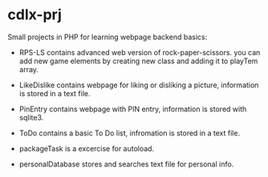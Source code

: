 # cdlx-prj

Small projects in PHP for learning webpage backend basics:

+ RPS-LS contains advanced web version of rock-paper-scissors. you can add new game elements by creating new class and adding it to playTem array.

+ LikeDislike contains webpage for liking or disliking a picture, information is stored in a text file.

+ PinEntry contains webpage with PIN entry, information is stored with sqlite3.

+ ToDo contains a basic To Do list, infromation is stored in a text file.

+ packageTask is a excercise for autoload.

+ personalDatabase stores and searches text file for personal info.
